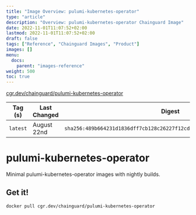 ```yaml
---
title: "Image Overview: pulumi-kubernetes-operator"
type: "article"
description: "Overview: pulumi-kubernetes-operator Chainguard Image"
date: 2022-11-01T11:07:52+02:00
lastmod: 2022-11-01T11:07:52+02:00
draft: false
tags: ["Reference", "Chainguard Images", "Product"]
images: []
menu:
  docs:
    parent: "images-reference"
weight: 500
toc: true
---
```


[cgr.dev/chainguard/pulumi-kubernetes-operator](https://github.com/chainguard-images/images/tree/main/images/pulumi-kubernetes-operator)

| Tag (s)   | Last Changed | Digest                                                                    |
|-----------|--------------|---------------------------------------------------------------------------|
|  `latest` | August 22nd  | `sha256:489b664231d1836dff7cb128c26227f12cd117e14aececcbe2922752c1f097c2` |

# pulumi-kubernetes-operator

Minimal pulumi-kubernetes-operator images with nightly builds.

## Get it!

```shell
docker pull cgr.dev/chainguard/pulumi-kubernetes-operator
```
